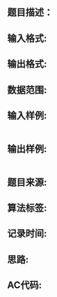 ## 题目描述：

## 输入格式:

## 输出格式:

## 数据范围:

## 输入样例:
```
```

## 输出样例:
```
```

## 题目来源:

## 算法标签:

## 记录时间:

## 思路:

## AC代码:
```cpp
```